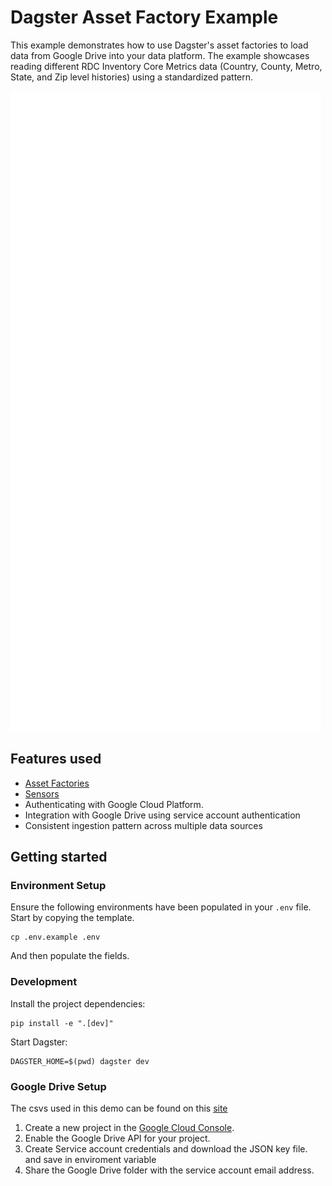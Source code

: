# Dagster Asset Factory Example

This example demonstrates how to use Dagster's asset factories to load data from Google Drive into your data platform. The example showcases reading different RDC Inventory Core Metrics data (Country, County, Metro, State, and Zip level histories) using a standardized pattern.

![Project asset lineage](./lineage.svg)

## Features used

- [Asset Factories](https://docs.dagster.io/guides/build/assets/creating-asset-factories)
- [Sensors](https://docs.dagster.io/guides/automate/sensors/)
- Authenticating with Google Cloud Platform.
- Integration with Google Drive using service account authentication
- Consistent ingestion pattern across multiple data sources

## Getting started

### Environment Setup

Ensure the following environments have been populated in your `.env` file. Start by copying the
template.

```
cp .env.example .env
```

And then populate the fields.

### Development

Install the project dependencies:

    pip install -e ".[dev]"

Start Dagster:

    DAGSTER_HOME=$(pwd) dagster dev

### Google Drive Setup

The csvs used in this demo can be found on this [site](https://www.realtor.com/research/data/)

1. Create a new project in the [Google Cloud Console](https://console.cloud.google.com/).
2. Enable the Google Drive API for your project.
3. Create Service account credentials and download the JSON key file. and save in enviroment variable
4. Share the Google Drive folder with the service account email address.

